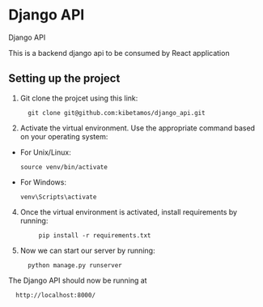 # Django API

Django API </br>

This is a backend django api to be consumed by React application</br>

## Setting up the project 

1. Git clone the projcet using this link:

         git clone git@github.com:kibetamos/django_api.git

   

3. Activate the virtual environment. Use the appropriate command based on your operating system:

- For Unix/Linux:
  ```
  source venv/bin/activate
  ```

- For Windows:
  ```
  venv\Scripts\activate
  ```

4. Once the virtual environment is activated, install requirements by running:

            pip install -r requirements.txt

5. Now we can start our server by running:

         python manage.py runserver


The Django API should now be running at 

      http://localhost:8000/
